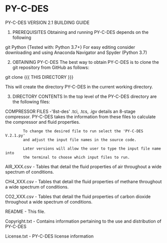 # PY-C-DES
PY-C-DES VERSION 2.1 BUILDING GUIDE

1. PREREQUISITES
Obtaining and running PY-C-DES depends on the following

git Python {Tested with: Python 3.7+} For easy editing consider downloading and using Anaconda Navigator and Spyder (Python 3.7)

2. OBTAINING PY-C-DES
The best way to obtain PY-C-DES is to clone the git repository from GitHub as follows:

git clone {{{ THIS DIRECTORY }}}

This will create the directory PY-C-DES in the current working directory.

3. DIRECTORY CONTENTS
In the top level of the PY-C-DES directory are the following files:

COMPRESSOR FILES -'8st-des' .tci, .tcs, .igv details an 8-stage compressor. PY-C-DES takes the information from these files to calculate the compressor and fluid properties.

            To change the desired file to run select the 'PY-C-DES V.2.1.py'
            and adjust the input file names in the source code. 
            
            Later versions will allow the user to type the input file name into
            the terminal to choose which input files to run. 
AIR_XXX.csv - Tables that detail the fluid properties of air throughout a wide spectrum of conditions.

CH4_XXX.csv - Tables that detail the fluid properties of methane throughout a wide spectrum of conditions.

CO2_XXX.csv - Tables that detail the fluid properties of carbon dioxide throughout a wide spectrum of conditions.

README - This file.

Copyright.txt - Contains information pertaining to the use and distribution of PY-C-DES

License.txt - PY-C-DES license information
